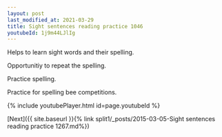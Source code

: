 ```yaml
---
layout: post
last_modified_at: 2021-03-29
title: Sight sentences reading practice 1046
youtubeId: 1j9m44LJlIg
---
```

 
 
Helps to learn sight words and their spelling.

Opportunitiy to repeat the spelling. 

Practice spelling. 
 
Practice for spelling bee competitions. 
 
{% include youtubePlayer.html id=page.youtubeId %}
 
 

[Next]({{ site.baseurl }}{% link  split1/_posts/2015-03-05-Sight sentences reading practice 1267.md%})
 
